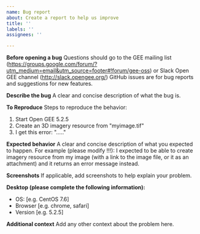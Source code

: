 ```yaml
---
name: Bug report
about: Create a report to help us improve
title: ''
labels: ''
assignees: ''

---
```


**Before opening a bug**
Questions should go to the GEE mailing list (https://groups.google.com/forum/?utm_medium=email&utm_source=footer#!forum/gee-oss)  or Slack Open GEE channel (http://slack.opengee.org/)
GitHub issues are for bug reports and suggestions for new features.

**Describe the bug**
A clear and concise description of what the bug is.

**To Reproduce**
Steps to reproduce the behavior:
1. Start Open GEE 5.2.5
2. Create an 3D imagery resource from "myimage.tif" 
3. I get this error: "....."

**Expected behavior**
A clear and concise description of what you expected to happen.
For example (please modify !!!): I expected to be able to create imagery resource from my image (with a link to the image file, or it as an attachment) and it returns an error message instead.

**Screenshots**
If applicable, add screenshots to help explain your problem.

**Desktop (please complete the following information):**
 - OS: [e.g. CentOS 7.6]
 - Browser [e.g. chrome, safari]
 - Version [e.g. 5.2.5]

**Additional context**
Add any other context about the problem here.
